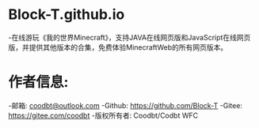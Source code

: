 # Block-T.github.io
-在线游玩《我的世界Minecraft》，支持JAVA在线网页版和JavaScript在线网页版，并提供其他版本的合集，免费体验MinecraftWeb的所有网页版本。

# 作者信息:
-邮箱: coodbt@outlook.com
-Github: https://github.com/Block-T
-Gitee: https://gitee.com/coodbt
-版权所有者: Coodbt/Codbt WFC